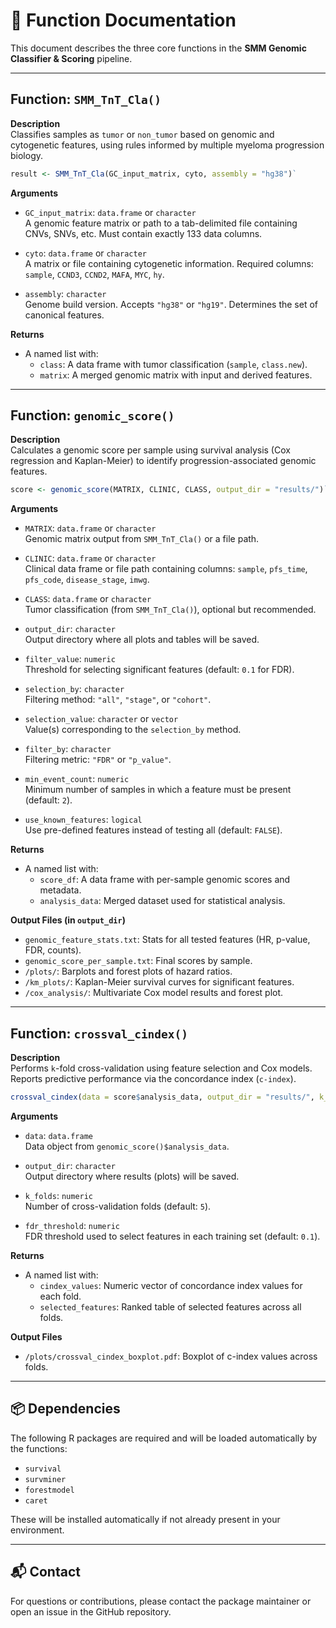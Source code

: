 # 📘 Function Documentation

This document describes the three core functions in the **SMM Genomic Classifier & Scoring** pipeline.

---

## Function: `SMM_TnT_Cla()`

**Description**  
Classifies samples as `tumor` or `non_tumor` based on genomic and cytogenetic features, using rules informed by multiple myeloma progression biology.

```r
result <- SMM_TnT_Cla(GC_input_matrix, cyto, assembly = "hg38")`
```

**Arguments**

- `GC_input_matrix`: `data.frame` or `character`  
  A genomic feature matrix or path to a tab-delimited file containing CNVs, SNVs, etc. Must contain exactly 133 data columns.

- `cyto`: `data.frame` or `character`  
  A matrix or file containing cytogenetic information. Required columns: `sample`, `CCND3`, `CCND2`, `MAFA`, `MYC`, `hy`.

- `assembly`: `character`  
  Genome build version. Accepts `"hg38"` or `"hg19"`. Determines the set of canonical features.

**Returns**

- A named list with:
  - `class`: A data frame with tumor classification (`sample`, `class.new`).
  - `matrix`: A merged genomic matrix with input and derived features.

---

## Function: `genomic_score()`

**Description**  
Calculates a genomic score per sample using survival analysis (Cox regression and Kaplan-Meier) to identify progression-associated genomic features.

```r
score <- genomic_score(MATRIX, CLINIC, CLASS, output_dir = "results/")`
```

**Arguments**

- `MATRIX`: `data.frame` or `character`  
  Genomic matrix output from `SMM_TnT_Cla()` or a file path.

- `CLINIC`: `data.frame` or `character`  
  Clinical data frame or file path containing columns: `sample`, `pfs_time`, `pfs_code`, `disease_stage`, `imwg`.

- `CLASS`: `data.frame` or `character`  
  Tumor classification (from `SMM_TnT_Cla()`), optional but recommended.

- `output_dir`: `character`  
  Output directory where all plots and tables will be saved.

- `filter_value`: `numeric`  
  Threshold for selecting significant features (default: `0.1` for FDR).

- `selection_by`: `character`  
  Filtering method: `"all"`, `"stage"`, or `"cohort"`.

- `selection_value`: `character` or `vector`  
  Value(s) corresponding to the `selection_by` method.

- `filter_by`: `character`  
  Filtering metric: `"FDR"` or `"p_value"`.

- `min_event_count`: `numeric`  
  Minimum number of samples in which a feature must be present (default: `2`).

- `use_known_features`: `logical`  
  Use pre-defined features instead of testing all (default: `FALSE`).

**Returns**

- A named list with:
  - `score_df`: A data frame with per-sample genomic scores and metadata.
  - `analysis_data`: Merged dataset used for statistical analysis.

**Output Files (in `output_dir`)**

- `genomic_feature_stats.txt`: Stats for all tested features (HR, p-value, FDR, counts).
- `genomic_score_per_sample.txt`: Final scores by sample.
- `/plots/`: Barplots and forest plots of hazard ratios.
- `/km_plots/`: Kaplan-Meier survival curves for significant features.
- `/cox_analysis/`: Multivariate Cox model results and forest plot.

---

## Function: `crossval_cindex()`

**Description**  
Performs `k`-fold cross-validation using feature selection and Cox models. Reports predictive performance via the concordance index (`c-index`).

 
```r
crossval_cindex(data = score$analysis_data, output_dir = "results/", k_folds = 5, fdr_threshold = 0.1)`
```

**Arguments**

- `data`: `data.frame`  
  Data object from `genomic_score()$analysis_data`.

- `output_dir`: `character`  
  Output directory where results (plots) will be saved.

- `k_folds`: `numeric`  
  Number of cross-validation folds (default: `5`).

- `fdr_threshold`: `numeric`  
  FDR threshold used to select features in each training set (default: `0.1`).

**Returns**

- A named list with:
  - `cindex_values`: Numeric vector of concordance index values for each fold.
  - `selected_features`: Ranked table of selected features across all folds.

**Output Files**

- `/plots/crossval_cindex_boxplot.pdf`: Boxplot of c-index values across folds.

---

## 📦 Dependencies

The following R packages are required and will be loaded automatically by the functions:

- `survival`
- `survminer`
- `forestmodel`
- `caret`

These will be installed automatically if not already present in your environment.

---

## 📬 Contact

For questions or contributions, please contact the package maintainer or open an issue in the GitHub repository.
